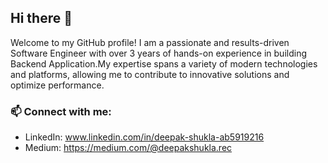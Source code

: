 ## Hi there 👋


Welcome to my GitHub profile! I am a passionate and results-driven Software Engineer with over 3 years of hands-on experience in building
Backend Application.My expertise spans a variety of modern technologies and platforms, allowing me to contribute to innovative solutions 
and optimize performance.

### 📫 Connect with me:
* LinkedIn: www.linkedin.com/in/deepak-shukla-ab5919216
* Medium: https://medium.com/@deepakshukla.rec
